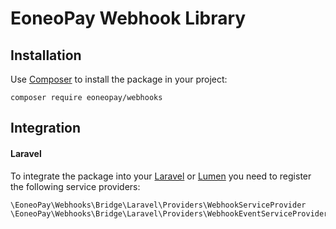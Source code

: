 # EoneoPay Webhook Library

## Installation
Use [Composer](https://getcomposer.org/) to install the package in your project:

```
composer require eoneopay/webhooks
```

## Integration
#### Laravel
To integrate the package into your [Laravel](https://laravel.com) or [Lumen](https://lumen.laravel.com)
you need to register the following service providers:

```
\EoneoPay\Webhooks\Bridge\Laravel\Providers\WebhookServiceProvider
\EoneoPay\Webhooks\Bridge\Laravel\Providers\WebhookEventServiceProvider
```

